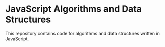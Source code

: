 # JavaScript Algorithms and Data Structures
This repository contains code for algorithms and data structures written in JavaScript.
